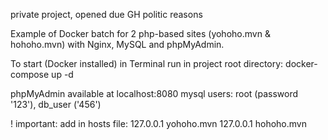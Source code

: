private project, opened due GH politic reasons

Example of Docker batch for 2 php-based sites (yohoho.mvn & hohoho.mvn) with Nginx, MySQL and phpMyAdmin.

To start (Docker installed) in Terminal run in project root directory:
docker-compose up -d

phpMyAdmin available at localhost:8080
mysql users: root (password '123'), db_user ('456')

! important: add in hosts file:
127.0.0.1 yohoho.mvn
127.0.0.1 hohoho.mvn
